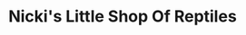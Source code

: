 ---
title: "Nicki's Little Shop Of Reptiles"
url: /jarrow/nickis-little-shop-of-reptiles/
shop: Tiere
---